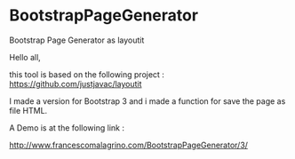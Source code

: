 BootstrapPageGenerator
======================

Bootstrap Page Generator as layoutit

Hello all,

this tool is based on the following project : https://github.com/justjavac/layoutit

I made a version for Bootstrap 3 and i made a function for save the page as file HTML.

A Demo is at the following link :

http://www.francescomalagrino.com/BootstrapPageGenerator/3/

